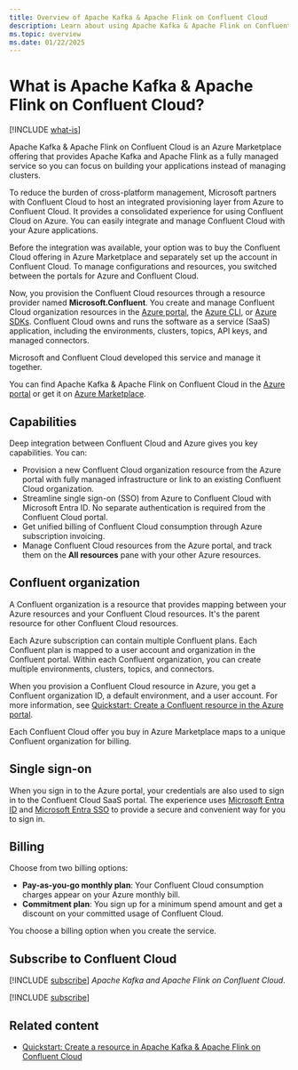 ```yaml
---
title: Overview of Apache Kafka & Apache Flink on Confluent Cloud
description: Learn about using Apache Kafka & Apache Flink on Confluent Cloud in Azure Marketplace through Azure Native Integrations.
ms.topic: overview
ms.date: 01/22/2025
---
```


# What is Apache Kafka & Apache Flink on Confluent Cloud?

[!INCLUDE [what-is](../includes/what-is.md)]

Apache Kafka & Apache Flink on Confluent Cloud is an Azure Marketplace offering that provides Apache Kafka and Apache Flink as a fully managed service so you can focus on building your applications instead of managing clusters.

To reduce the burden of cross-platform management, Microsoft partners with Confluent Cloud to host an integrated provisioning layer from Azure to Confluent Cloud. It provides a consolidated experience for using Confluent Cloud on Azure. You can easily integrate and manage Confluent Cloud with your Azure applications.

Before the integration was available, your option was to buy the Confluent Cloud offering in Azure Marketplace and separately set up the account in Confluent Cloud. To manage configurations and resources, you switched between the portals for Azure and Confluent Cloud.

Now, you provision the Confluent Cloud resources through a resource provider named **Microsoft.Confluent**. You create and manage Confluent Cloud organization resources in the [Azure portal](https://portal.azure.com/), the [Azure CLI](/cli/azure/), or [Azure SDKs](/azure#languages-and-tools). Confluent Cloud owns and runs the software as a service (SaaS) application, including the environments, clusters, topics, API keys, and managed connectors.

Microsoft and Confluent Cloud developed this service and manage it together.

You can find Apache Kafka & Apache Flink on Confluent Cloud in the [Azure portal](https://portal.azure.com/#view/HubsExtension/BrowseResource/resourceType/Microsoft.Confluent%2Forganizations) or get it on [Azure Marketplace](https://azuremarketplace.microsoft.com/marketplace/apps/confluentinc.confluent-cloud-azure-prod?tab=Overview).

## Capabilities

Deep integration between Confluent Cloud and Azure gives you key capabilities. You can:

- Provision a new Confluent Cloud organization resource from the Azure portal with fully managed infrastructure or link to an existing Confluent Cloud organization.
- Streamline single sign-on (SSO) from Azure to Confluent Cloud with Microsoft Entra ID. No separate authentication is required from the Confluent Cloud portal.
- Get unified billing of Confluent Cloud consumption through Azure subscription invoicing.
- Manage Confluent Cloud resources from the Azure portal, and track them on the **All resources** pane with your other Azure resources.

## Confluent organization

A Confluent organization is a resource that provides mapping between your Azure resources and your Confluent Cloud resources. It's the parent resource for other Confluent Cloud resources.

Each Azure subscription can contain multiple Confluent plans. Each Confluent plan is mapped to a user account and organization in the Confluent portal. Within each Confluent organization, you can create multiple environments, clusters, topics, and connectors.

When you provision a Confluent Cloud resource in Azure, you get a Confluent organization ID, a default environment, and a user account. For more information, see [Quickstart: Create a Confluent resource in the Azure portal](create.md).

Each Confluent Cloud offer you buy in Azure Marketplace maps to a unique Confluent organization for billing.

## Single sign-on

When you sign in to the Azure portal, your credentials are also used to sign in to the Confluent Cloud SaaS portal. The experience uses [Microsoft Entra ID](../../active-directory/fundamentals/active-directory-whatis.md) and [Microsoft Entra SSO](../../active-directory/manage-apps/what-is-single-sign-on.md) to provide a secure and convenient way for you to sign in.

## Billing

Choose from two billing options:

- **Pay-as-you-go monthly plan**: Your Confluent Cloud consumption charges appear on your Azure monthly bill.
- **Commitment plan**: You sign up for a minimum spend amount and get a discount on your committed usage of Confluent Cloud.

You choose a billing option when you create the service.

## Subscribe to Confluent Cloud

[!INCLUDE [subscribe](../includes/subscribe.md)] *Apache Kafka and Apache Flink on Confluent Cloud*.

[!INCLUDE [subscribe](../includes/subscribe-from-azure-portal.md)]

## Related content

- [Quickstart: Create a resource in Apache Kafka & Apache Flink on Confluent Cloud](create.md)
